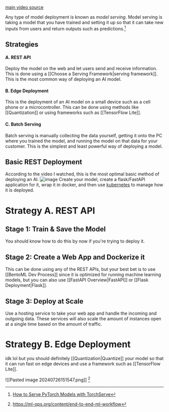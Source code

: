 [main video source](https://www.youtube.com/watch?v=Mrv3CZNWYEg)

Any type of model deployment is known as *model serving*. Model serving is taking a model that you have trained and setting it up so that it can take new inputs from users and return outputs such as predictions.[^1]
## Strategies
#### A. REST API
Deploy the model on the web and let users send and receive information. This is done using a [[Choose a Serving Framework|serving framework]]. This is the most common way of deploying an AI model.
#### B. Edge Deployment
This is the deployment of an AI model on a small device such as a cell phone or a microcontroller. This can be done using methods like [[Quantization]] or using frameworks such as [[TensorFlow Lite]].
#### C. Batch Serving
Batch serving is manually collecting the data yourself, getting it onto the PC where you trained the model, and running the model on that data for your customer. This is the simplest and least powerful way of deploying a model.

## Basic REST Deployment
According to the video I watched, this is the most optimal basic method of deploying an AI.
![image](kub.png)
Create your model, create a flask/FastAPI application for it, wrap it in docker, and then use [kubernetes](https://www.youtube.com/watch?v=PziYflu8cB8) to manage how it is deployed.


# Strategy A. REST API
## Stage 1: Train & Save the Model
You should know how to do this by now if you're trying to deploy it.
## Stage 2: Create a Web App and Dockerize it
This can be done using any of the REST APIs, but your best bet is to use [[BentoML Dev Process]] since it is optimized for running machine learning models, but you can also use [[FastAPI Overview|FastAPI]] or [[Flask Deployment|Flask]].
## Stage 3: Deploy at Scale
Use a hosting service to take your web app and handle the incoming and outgoing data. These services will also scale the amount of instances open at a single time based on the amount of traffic.

# Strategy B. Edge Deployment
idk lol but you should definitely [[Quantization|Quantize]] your model so that it can run fast on edge devices and use a framework such as [[TensorFlow Lite]].


![[Pasted image 20240726151547.png]]
[^2]

[^1]: [How to Serve PyTorch Models with TorchServe](https://www.youtube.com/watch?v=XlO7iQMV3Ik)
[^2]:https://ml-ops.org/content/end-to-end-ml-workflow